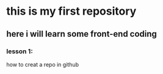 # this is my first repository
## here i will learn some front-end coding
### lesson 1:
how to creat a repo in github
